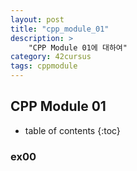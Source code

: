 ```yaml
---
layout: post
title: "cpp_module_01"
description: >
    "CPP Module 01에 대하여"
category: 42cursus
tags: cppmodule
---
```


## CPP Module 01

* table of contents
{:toc}

### ex00